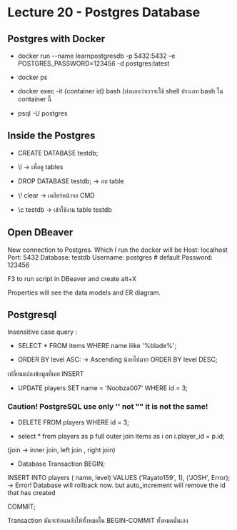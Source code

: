 # Lecture 20 - Postgres Database

## Postgres with Docker

* docker run --name learnpostgresdb -p 5432:5432 -e POSTGRES_PASSWORD=123456 -d postgres:latest

* docker ps

* docker exec -it {container id} bash (บ่งบอกว่าเราจะใช้ shell ประเภท bash ใน container นี้

* psql -U postgres

## Inside the Postgres 

* CREATE DATABASE testdb;

* \\l -> เพื่อดู tables

* DROP DATABASE testdb; -> ลบ table

* \\! clear -> เคลียร์หน้าจอ CMD

* \\c testdb -> เข้าใช้งาน table testdb

## Open DBeaver

New connection to Postgres. Which I run the docker will be 
Host: localhost 
Port: 5432
Database: testdb
Username: postgres # default
Password: 123456

F3 to run script in DBeaver and create alt+X

Properties will see the data models and ER diagram.

## Postgresql
Insensitive case query :

* SELECT * FROM items
WHERE name ilike '%blade%';

* ORDER BY level ASC: -> Ascending น้อยไปมาก
ORDER BY level DESC;

เปลี่ยนแปลงข้อมูลที่เคย INSERT

* UPDATE players SET name = 'Noobza007' WHERE id = 3;

### Caution! PostgreSQL use only '' not "" it is not the same!

* DELETE FROM players WHERE id = 3;

* select *
from players as p
full outer join items as i
on i.player_id = p.id;

(join -> inner join, left join , right join)

* Database Transaction
BEGIN;

INSERT INTO players (
  name, level)
VALUES ('Rayato159', 1),
('JOSH', Error); -> Error! Database will rollback now. but auto_increment will remove the id that has created

COMMIT;

Transaction มันจะย้อนหลังให้ทั้งหมดใน BEGIN-COMMIT ทั้งหมดนั่นเอง
